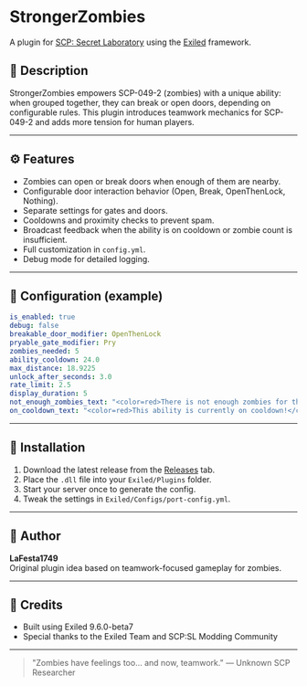 # StrongerZombies

A plugin for [SCP: Secret Laboratory](https://scpslgame.com/) using the [Exiled](https://github.com/ExMod-Team/EXILED) framework.

## 📌 Description
StrongerZombies empowers SCP-049-2 (zombies) with a unique ability: when grouped together, they can break or open doors, depending on configurable rules. This plugin introduces teamwork mechanics for SCP-049-2 and adds more tension for human players.

---

## ⚙ Features
- Zombies can open or break doors when enough of them are nearby.
- Configurable door interaction behavior (Open, Break, OpenThenLock, Nothing).
- Separate settings for gates and doors.
- Cooldowns and proximity checks to prevent spam.
- Broadcast feedback when the ability is on cooldown or zombie count is insufficient.
- Full customization in `config.yml`.
- Debug mode for detailed logging.

---

## 🔧 Configuration (example)
```yaml
is_enabled: true
debug: false
breakable_door_modifier: OpenThenLock
pryable_gate_modifier: Pry
zombies_needed: 5
ability_cooldown: 24.0
max_distance: 18.9225
unlock_after_seconds: 3.0
rate_limit: 2.5
display_duration: 5
not_enough_zombies_text: "<color=red>There is not enough zombies for this ability! You need {zombiecount} zombies to open this door</color>"
on_cooldown_text: "<color=red>This ability is currently on cooldown!</color>"
```

---

## 📁 Installation
1. Download the latest release from the [Releases](https://github.com/LaFesta1749/StrongerZombies-Exiled-V2/releases) tab.
2. Place the `.dll` file into your `Exiled/Plugins` folder.
3. Start your server once to generate the config.
4. Tweak the settings in `Exiled/Configs/port-config.yml`.

---

## 👤 Author
**LaFesta1749**  
Original plugin idea based on teamwork-focused gameplay for zombies.

---

## 🧠 Credits
- Built using Exiled 9.6.0-beta7
- Special thanks to the Exiled Team and SCP:SL Modding Community

---

> "Zombies have feelings too... and now, teamwork."
> — Unknown SCP Researcher

